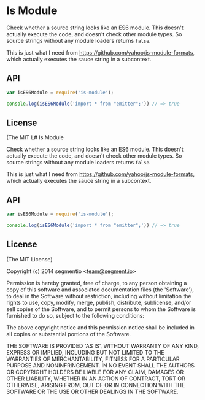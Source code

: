 # Is Module

Check whether a source string looks like an ES6 module.
This doesn't actually execute the code,
and doesn't check other module types.
So source strings without any module loaders returns `false`.

This is just what I need from https://github.com/yahoo/js-module-formats, which actually executes the sauce string in a subcontext.

## API

```js
var isES6Module = require('is-module');

console.log(isES6Module('import * from "emitter";')) // => true
```

## License

(The MIT L# Is Module

Check whether a source string looks like an ES6 module.
This doesn't actually execute the code,
and doesn't check other module types.
So source strings without any module loaders returns `false`.

This is just what I need from https://github.com/yahoo/js-module-formats, which actually executes the sauce string in a subcontext.

## API

```js
var isES6Module = require('is-module');

console.log(isES6Module('import * from "emitter";')) // => true
```

## License

(The MIT License)

Copyright (c) 2014 segmentio &lt;team@segment.io&gt;

Permission is hereby granted, free of charge, to any person obtaining
a copy of this software and associated documentation files (the
'Software'), to deal in the Software without restriction, including
without limitation the rights to use, copy, modify, merge, publish,
distribute, sublicense, and/or sell copies of the Software, and to
permit persons to whom the Software is furnished to do so, subject to
the following conditions:

The above copyright notice and this permission notice shall be
included in all copies or substantial portions of the Software.

THE SOFTWARE IS PROVIDED 'AS IS', WITHOUT WARRANTY OF ANY KIND,
EXPRESS OR IMPLIED, INCLUDING BUT NOT LIMITED TO THE WARRANTIES OF
MERCHANTABILITY, FITNESS FOR A PARTICULAR PURPOSE AND NONINFRINGEMENT.
IN NO EVENT SHALL THE AUTHORS OR COPYRIGHT HOLDERS BE LIABLE FOR ANY
CLAIM, DAMAGES OR OTHER LIABILITY, WHETHER IN AN ACTION OF CONTRACT,
TORT OR OTHERWISE, ARISING FROM, OUT OF OR IN CONNECTION WITH THE
SOFTWARE OR THE USE OR OTHER DEALINGS IN THE SOFTWARE.
